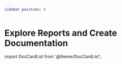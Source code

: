 ```yaml
---
sidebar_position: 8
---
```


# Explore Reports and Create Documentation

import DocCardList from '@theme/DocCardList';

<DocCardList />

